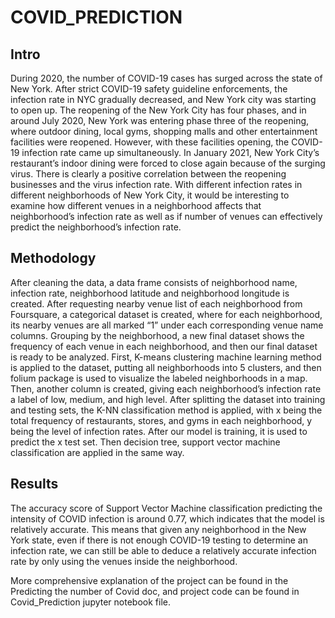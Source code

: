 # COVID_PREDICTION
## Intro
During 2020, the number of COVID-19 cases has surged across the state of New York. After strict COVID-19 safety guideline enforcements, the infection rate in NYC gradually decreased, and New York city was starting to open up. The reopening of the New York City has four phases, and in around July 2020, New York was entering phase three of the reopening, where outdoor dining, local gyms, shopping malls and other entertainment facilities were reopened. However, with these facilities opening, the COVID-19 infection rate came up simultaneously. In January 2021, New York City’s restaurant’s indoor dining were forced to close again because of the surging virus. There is clearly a positive correlation between the reopening businesses and the virus infection rate. With different infection rates in different neighborhoods of New York City, it would be interesting to examine how different venues in a neighborhood affects that neighborhood’s infection rate as well as if number of venues can effectively predict the neighborhood’s infection rate. 

## Methodology
After cleaning the data, a data frame consists of neighborhood name, infection rate, neighborhood latitude and neighborhood longitude is created. After requesting nearby venue list of each neighborhood from Foursquare, a categorical dataset is created, where for each neighborhood, its nearby venues are all marked “1” under each corresponding venue name columns. Grouping by the neighborhood, a new final dataset shows the frequency of each venue in each neighborhood, and then our final dataset is ready to be analyzed. First, K-means clustering machine learning method is applied to the dataset, putting all neighborhoods into 5 clusters, and then folium package is used to visualize the labeled neighborhoods in a map. Then, another column is created, giving each neighborhood’s infection rate a label of low, medium, and high level. After splitting the dataset into training and testing sets, the K-NN classification method is applied, with x being the total frequency of restaurants, stores, and gyms in each neighborhood, y being the level of infection rates. After our model is training, it is used to predict the x test set. Then decision tree, support vector machine classification are applied in the same way.

## Results

The accuracy score of Support Vector Machine classification predicting the intensity of COVID infection is around 0.77, which indicates that the model is relatively accurate. This means that given any neighborhood in the New York state, even if there is not enough COVID-19 testing to determine an infection rate, we can still be able to deduce a relatively accurate infection rate by only using the venues inside the neighborhood.


More comprehensive explanation of the project can be found in the Predicting the number of Covid doc, and project code can be found in Covid_Prediction jupyter notebook file. 
